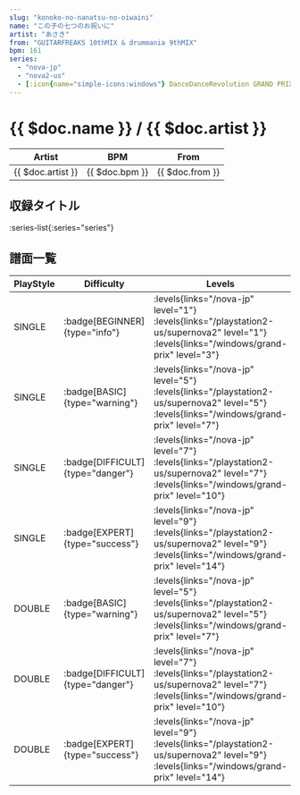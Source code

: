 ```yaml
---
slug: "konoko-no-nanatsu-no-oiwaini"
name: "この子の七つのお祝いに"
artist: "あさき"
from: "GUITARFREAKS 10thMIX & drummania 9thMIX"
bpm: 161
series:
  - "nova-jp"
  - "nova2-us"
  - [:icon{name="simple-icons:windows"} DanceDanceRevolution GRAND PRIX (グランプリプレー)](/windows/grand-prix)
---
```


# {{ $doc.name }} / {{ $doc.artist }}

|Artist|BPM|From|
|------|---|----|
|{{ $doc.artist }}|{{ $doc.bpm }}|{{ $doc.from }}|

## 収録タイトル

:series-list{:series="series"}

## 譜面一覧

|PlayStyle|Difficulty|Levels|Notes|Movie|
|---------|----------|------|-----|-----|
|SINGLE| :badge[BEGINNER]{type="info"}| :levels{links="/nova-jp" level="1"} :levels{links="/playstation2-us/supernova2" level="1"}  :levels{links="/windows/grand-prix" level="3"}|97/0||
|SINGLE| :badge[BASIC]{type="warning"}| :levels{links="/nova-jp" level="5"} :levels{links="/playstation2-us/supernova2" level="5"}  :levels{links="/windows/grand-prix" level="7"}|209/22||
|SINGLE| :badge[DIFFICULT]{type="danger"}| :levels{links="/nova-jp" level="7"} :levels{links="/playstation2-us/supernova2" level="7"}  :levels{links="/windows/grand-prix" level="10"}|316/8||
|SINGLE| :badge[EXPERT]{type="success"}| :levels{links="/nova-jp" level="9"} :levels{links="/playstation2-us/supernova2" level="9"}  :levels{links="/windows/grand-prix" level="14"}|458/4||
|DOUBLE| :badge[BASIC]{type="warning"}| :levels{links="/nova-jp" level="5"} :levels{links="/playstation2-us/supernova2" level="5"}  :levels{links="/windows/grand-prix" level="7"}|195/9||
|DOUBLE| :badge[DIFFICULT]{type="danger"}| :levels{links="/nova-jp" level="7"} :levels{links="/playstation2-us/supernova2" level="7"}  :levels{links="/windows/grand-prix" level="10"}|304/12||
|DOUBLE| :badge[EXPERT]{type="success"}| :levels{links="/nova-jp" level="9"} :levels{links="/playstation2-us/supernova2" level="9"}  :levels{links="/windows/grand-prix" level="14"}|452/4||
